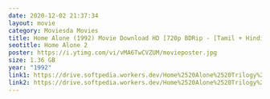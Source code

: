 ```yaml
---
date: 2020-12-02 21:37:34
layout: movie
category: Moviesda Movies
title: Home Alone (1992) Movie Download HD [720p BDRip - [Tamil + Hindi + Eng - x264]
seotitle: Home Alone 2
poster: https://i.ytimg.com/vi/vMA6TwCVZUM/movieposter.jpg
size: 1.36 GB
year: "1992"
link1: https://drive.softpedia.workers.dev/Home%2520Alone%2520Trilogy%2520(1990%2520to%25201997)/(%2520Telegram%2520%40isaiminidownload%2520)%2520-%2520Home%2520Alone%25202%2520(1992)%5B720p%2520BDRip%2520-%2520%5BTamil%2520%2B%2520Hindi%2520%2B%2520Eng%5D%2520-%2520x264%2520-%25201.2GB%5D.mkv?rootId=0AN9zhQ1hps-9Uk9PVA
link2: https://drive.softpedia.workers.dev/Home%2520Alone%2520Trilogy%2520(1990%2520to%25201997)/(%2520Telegram%2520%40isaiminidownload%2520)%2520-%2520Home%2520Alone%25202%2520(1992)%5B720p%2520BDRip%2520-%2520%5BTamil%2520%2B%2520Hindi%2520%2B%2520Eng%5D%2520-%2520x264%2520-%25201.2GB%5D.mkv?rootId=0AN9zhQ1hps-9Uk9PVA
---
```


